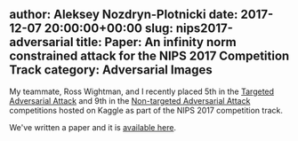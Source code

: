 author: Aleksey Nozdryn-Plotnicki
date: 2017-12-07 20:00:00+00:00
slug: nips2017-adversarial
title: Paper: An infinity norm constrained attack for the NIPS 2017 Competition Track
category: Adversarial Images
---

My teammate, Ross Wightman, and I recently placed 5th in the [Targeted Adversarial Attack](https://www.kaggle.com/c/nips-2017-targeted-adversarial-attack) and 9th in the [Non-targeted Adversarial Attack](https://www.kaggle.com/c/nips-2017-non-targeted-adversarial-attack) competitions hosted on Kaggle as part of the NIPS 2017 competition track.

We've written a paper and it is [available here]({filename}/papers/nips2017-adversarial-paper.pdf).